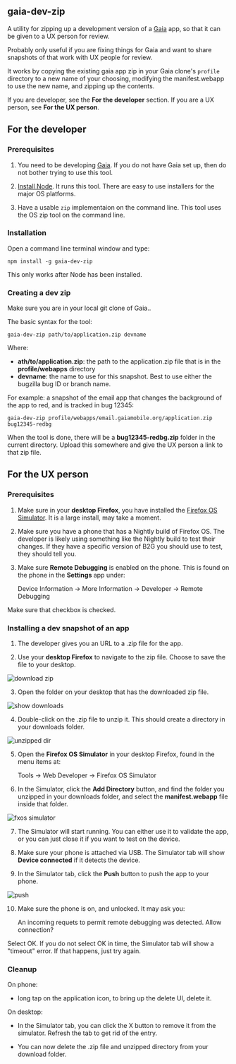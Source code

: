 ## gaia-dev-zip

A utility for zipping up a development version of a
[Gaia](https://github.com/mozilla-b2g/gaia) app, so that it can be given to
a UX person for review.

Probably only useful if you are fixing things for Gaia and want to share
snapshots of that work with UX people for review.

It works by copying the existing gaia app zip in your Gaia clone's
`profile` directory to a new name of your choosing, modifying the
manifest.webapp to use the new name, and zipping up the contents.

If you are developer, see the **For the developer** section. If you are a
UX person, see **For the UX person**.

## For the developer

### Prerequisites

1) You need to be developing [Gaia](https://github.com/mozilla-b2g/gaia). If
you do not have Gaia set up, then do not bother trying to use this tool.

2) [Install Node](http://nodejs.org/). It runs this tool. There are
easy to use installers for the major OS platforms.

3) Have a usable `zip` implementaion on the command line. This tool uses
the OS zip tool on the command line.

### Installation

Open a command line terminal window and type:

    npm install -g gaia-dev-zip

This only works after Node has been installed.

### Creating a dev zip

Make sure you are in your local git clone of Gaia..

The basic syntax for the tool:

    gaia-dev-zip path/to/application.zip devname

Where:

* **ath/to/application.zip**: the path to the application.zip file that is in
the **profile/webapps** directory
* **devname**: the name to use for this snapshot. Best to use either the
bugzilla bug ID or branch name.

For example: a snapshot of the email app that changes the background of the
app to red, and is tracked in bug 12345:

    gaia-dev-zip profile/webapps/email.gaiamobile.org/application.zip bug12345-redbg

When the tool is done, there will be a **bug12345-redbg.zip** folder in the
current directory. Upload this somewhere and give the UX person a link to that
zip file.

## For the UX person

### Prerequisites

1) Make sure in your **desktop Firefox**, you have installed the
[Firefox OS Simulator](https://addons.mozilla.org/en-us/firefox/addon/firefox-os-simulator/).
It is a large install, may take a moment.

2) Make sure you have a phone that has a Nightly build of Firefox OS. The
developer is likely using something like the Nightly build to test their
changes. If they have a specific version of B2G you should use to test, they
should tell you.

3) Make sure **Remote Debugging** is enabled on the phone. This is found on the
phone in the **Settings** app under:

    Device Information -> More Information -> Developer -> Remote Debugging

Make sure that checkbox is checked.

### Installing a dev snapshot of an app

1) The developer gives you an URL to a .zip file for the app.

2) Use your **desktop Firefox** to navigate to the zip file. Choose to save
the file to your desktop.

![download zip](https://raw.github.com/jrburke/gaia-dev-zip/master/images/download-zip.png)

3) Open the folder on your desktop that has the downloaded zip file.

![show downloads](https://raw.github.com/jrburke/gaia-dev-zip/master/images/show-downloads.png)

4) Double-click on the .zip file to unzip it. This should create a directory
in your downloads folder.

![unzipped dir](https://raw.github.com/jrburke/gaia-dev-zip/master/images/unzipped-dir.png)

5) Open the **Firefox OS Simulator** in your desktop Firefox, found in the menu
items at:

    Tools -> Web Developer -> Firefox OS Simulator



6) In the Simulator, click the **Add Directory** button, and find the folder
you unzipped in your downloads folder, and select the **manifest.webapp** file
inside that folder.

![fxos simulator](https://raw.github.com/jrburke/gaia-dev-zip/master/images/fxos-simulator.png)

7) The Simulator will start running. You can either use it to validate the app,
or you can just close it if you want to test on the device.

8) Make sure your phone is attached via USB. The Simulator tab will show
**Device connected** if it detects the device.

9) In the Simulator tab, click the **Push** button to push the app to your
phone.

![push](https://raw.github.com/jrburke/gaia-dev-zip/master/images/push.png)

10) Make sure the phone is on, and unlocked. It may ask you:

    An incoming requets to permit remote debugging was detected.
    Allow connection?

Select OK. If you do not select OK in time, the Simulator tab will show a
"timeout" error. If that happens, just try again.

### Cleanup

On phone:

* long tap on the application icon, to bring up the delete UI, delete it.

On desktop:

* In the Simulator tab, you can click the X button to remove it from the
simulator. Refresh the tab to get rid of the entry.

* You can now delete the .zip file and unzipped directory from your download
folder.






